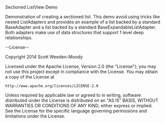 Sectioned ListView Demo

Demonstration of creating a sectioned list. This demo avoid using tricks like nested ListAdapters and provides an example
of a list backed by a standard BaseAdapter and a list backed by a standard BaseExpandableListAdapter. Both adapters make
use of data structures that support 1 level deep relationships.

--License--

Copyright 2014 Scott Weeden-Moody

Licensed under the Apache License, Version 2.0 (the "License"); you may not use this project except in compliance with the License. You may obtain a copy of the License at

	http://www.apache.org/licenses/LICENSE-2.0

Unless required by applicable law or agreed to in writing, software distributed under the License is distributed on an "AS IS" BASIS, WITHOUT WARRANTIES OR CONDITIONS OF ANY KIND, either express or implied. See the License for the specific language governing permissions and limitations under the License.